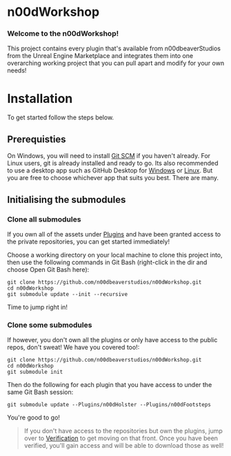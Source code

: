 # n00dWorkshop

### Welcome to the n00dWorkshop!

This project contains every plugin that's available from n00dbeaverStudios from the Unreal Engine Marketplace and integrates them into one overarching working project that you can pull apart and modify for your own needs!

 
# Installation

To get started follow the steps below.

## Prerequisties
On Windows, you will need to install [Git SCM](https://git-scm.com/) if you haven't already. For Linux users, git is already installed and ready to go. Its also recommended to use a desktop app such as GitHub Desktop for [Windows](https://desktop.github.com/) or [Linux](https://gist.github.com/berkorbay/6feda478a00b0432d13f1fc0a50467f1). But you are free to choose whichever app that suits you best. There are many.

## Initialising the submodules

### Clone all submodules
If you own all of the assets under [Plugins](https://github.com/n00dbeaverstudios/n00dWorkshop/tree/main/Plugins) and have been granted access to the private repositories, you can get started immediately!

Choose a working directory on your local machine to clone this project into, then use the following commands in Git Bash (right-click in the dir and choose Open Git Bash here):
```
git clone https://github.com/n00dbeaverstudios/n00dWorkshop.git
cd n00dWorkshop
git submodule update --init --recursive
```
Time to jump right in!

### Clone some submodules
If however, you don't own all the plugins or only have access to the public repos, don't sweat! We have you covered too!:
```
git clone https://github.com/n00dbeaverstudios/n00dWorkshop.git
cd n00dWorkshop
git submodule init
```
Then do the following for each plugin that you have access to under the same Git Bash session:
```
git submodule update --Plugins/n00dHolster --Plugins/n00dFootsteps
```
You're good to go!

> If you don't have access to the repositories but own the plugins, jump over to [Verification](https://verify.n00dbeaverstudios.com/) to get moving on that front. Once you have been verified, you'll gain access and will be able to download those as well!



